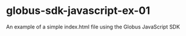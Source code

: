 # globus-sdk-javascript-ex-01
An example of a simple index.html file using the Globus JavaScript SDK

